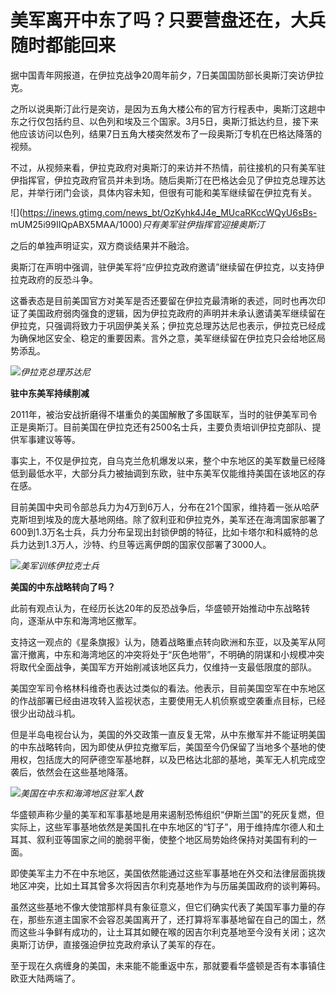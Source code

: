 # 美军离开中东了吗？只要营盘还在，大兵随时都能回来

据中国青年网报道，在伊拉克战争20周年前夕，7日美国国防部长奥斯汀突访伊拉克。

之所以说奥斯汀此行是突访，是因为五角大楼公布的官方行程表中，奥斯汀这趟中东之行仅包括约旦、以色列和埃及三个国家。3月5日，奥斯汀抵达约旦，接下来他应该访问以色列，结果7日五角大楼突然发布了一段奥斯汀专机在巴格达降落的视频。

不过，从视频来看，伊拉克政府对奥斯汀的来访并不热情，前往接机的只有美军驻伊指挥官，伊拉克政府官员并未到场。随后奥斯汀在巴格达会见了伊拉克总理苏达尼，并举行闭门会谈，具体内容未知，但很有可能和美军继续留在伊拉克有关。

![](https://inews.gtimg.com/news_bt/OzKyhk4J4e_MUcaRKccWQyU6sBs-
mUM25i99IIQpABX5MAA/1000)_只有美军驻伊指挥官迎接奥斯汀_

之后的单独声明证实，双方商谈结果并不融洽。

奥斯汀在声明中强调，驻伊美军将“应伊拉克政府邀请”继续留在伊拉克，以支持伊拉克政府的反恐斗争。

这番表态是目前美国官方对美军是否还要留在伊拉克最清晰的表述，同时也再次印证了美国政府弱肉强食的逻辑，因为伊拉克政府的声明并未承认邀请美军继续留在伊拉克，只强调将致力于巩固伊美关系；伊拉克总理苏达尼也表示，伊拉克已经成为确保地区安全、稳定的重要因素。言外之意，美军继续留在伊拉克只会给地区局势添乱。

![](https://inews.gtimg.com/news_bt/Om_TECR5_xSysk3v6mTYcpsJP3XWuclmjutAGu2mSOyicAA/1000)_伊拉克总理苏达尼_

**驻中东美军持续削减**

2011年，被治安战折磨得不堪重负的美国解散了多国联军，当时的驻伊美军司令正是奥斯汀。目前美国在伊拉克还有2500名士兵，主要负责培训伊拉克部队、提供军事建议等等。

事实上，不仅是伊拉克，自乌克兰危机爆发以来，整个中东地区的美军数量已经降低到最低水平，大部分兵力被抽调到东欧，驻中东美军仅能维持美国在该地区的存在感。

目前美国中央司令部总兵力为4万到6万人，分布在21个国家，维持着一张从哈萨克斯坦到埃及的庞大基地网络。除了叙利亚和伊拉克外，美军还在海湾国家部署了600到1.3万名士兵，兵力分布呈现出封锁伊朗的特征，比如卡塔尔和科威特的总兵力达到1.3万人，沙特、约旦等远离伊朗的国家仅部署了3000人。

![](https://inews.gtimg.com/news_bt/OsLfP7hkF7gfQt0NB3Dlr9ymuaAFAsz6asHEsS6gn-0OwAA/1000)_美军训练伊拉克士兵_

**美国的中东战略转向了吗？**

此前有观点认为，在经历长达20年的反恐战争后，华盛顿开始推动中东战略转向，逐渐从中东和海湾地区撤军。

支持这一观点的《星条旗报》认为，随着战略重点转向欧洲和东亚，以及美军从阿富汗撤离，中东和海湾地区的冲突将处于“灰色地带”，不明确的阴谋和小规模冲突将取代全面战争，美国军方开始削减该地区兵力，仅维持一支最低限度的部队。

美国空军司令格林科维奇也表达过类似的看法。他表示，目前美国空军在中东地区的作战部署已经由进攻转入监视状态，主要使用无人机侦察或空袭重点目标，已经很少出动战斗机。

但是半岛电视台认为，美国的外交政策一直反复无常，从中东撤军并不能证明美国的中东战略转向，因为即使从伊拉克撤军后，美国至今仍保留了当地多个基地的使用权，包括庞大的阿萨德空军基地群，以及巴格达北部的基地，美军无人机完成空袭后，依然会在这些基地降落。

![](https://inews.gtimg.com/news_bt/OiZGiLAJu4tse9mdXHhO4aFeG1k8eIoiTtUZifaGY1sh4AA/1000)_美国在中东和海湾地区驻军人数_

华盛顿声称少量的美军和军事基地是用来遏制恐怖组织“伊斯兰国”的死灰复燃，但实际上，这些军事基地依然是美国扎在中东地区的“钉子”，用于维持库尔德人和土耳其、叙利亚等国家之间的脆弱平衡，使整个地区局势始终保持对美国有利的一面。

即使美军主力不在中东地区，美国依然能通过这些军事基地在外交和法律层面挑拨地区冲突，比如土耳其曾多次将因吉尔利克基地作为与历届美国政府的谈判筹码。

虽然这些基地不像大使馆那样具有象征意义，但它们确实代表了美国军事力量的存在，那些东道主国家不会容忍美国离开了，还打算将军事基地留在自己的国土，然而这些斗争鲜有成功的，让土耳其如鲠在喉的因吉尔利克基地至今没有关闭；这次奥斯汀访伊，直接强迫伊拉克政府承认了美军的存在。

至于现在久病缠身的美国，未来能不能重返中东，那就要看华盛顿是否有本事镇住欧亚大陆两端了。

